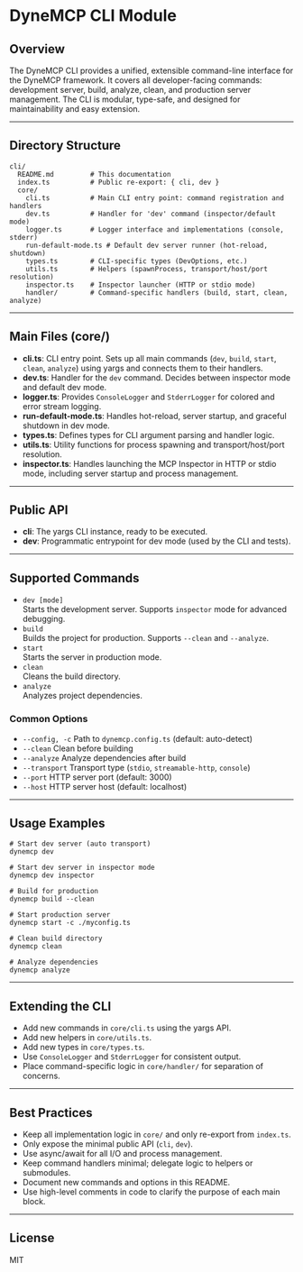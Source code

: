 # DyneMCP CLI Module

## Overview

The DyneMCP CLI provides a unified, extensible command-line interface for the DyneMCP framework. It covers all developer-facing commands: development server, build, analyze, clean, and production server management. The CLI is modular, type-safe, and designed for maintainability and easy extension.

---

## Directory Structure

```
cli/
  README.md         # This documentation
  index.ts          # Public re-export: { cli, dev }
  core/
    cli.ts          # Main CLI entry point: command registration and handlers
    dev.ts          # Handler for 'dev' command (inspector/default mode)
    logger.ts       # Logger interface and implementations (console, stderr)
    run-default-mode.ts # Default dev server runner (hot-reload, shutdown)
    types.ts        # CLI-specific types (DevOptions, etc.)
    utils.ts        # Helpers (spawnProcess, transport/host/port resolution)
    inspector.ts    # Inspector launcher (HTTP or stdio mode)
    handler/        # Command-specific handlers (build, start, clean, analyze)
```

---

## Main Files (core/)

- **cli.ts**: CLI entry point. Sets up all main commands (`dev`, `build`, `start`, `clean`, `analyze`) using yargs and connects them to their handlers.
- **dev.ts**: Handler for the `dev` command. Decides between inspector mode and default dev mode.
- **logger.ts**: Provides `ConsoleLogger` and `StderrLogger` for colored and error stream logging.
- **run-default-mode.ts**: Handles hot-reload, server startup, and graceful shutdown in dev mode.
- **types.ts**: Defines types for CLI argument parsing and handler logic.
- **utils.ts**: Utility functions for process spawning and transport/host/port resolution.
- **inspector.ts**: Handles launching the MCP Inspector in HTTP or stdio mode, including server startup and process management.

---

## Public API

- **cli**: The yargs CLI instance, ready to be executed.
- **dev**: Programmatic entrypoint for dev mode (used by the CLI and tests).

---

## Supported Commands

- `dev [mode]`  
  Starts the development server. Supports `inspector` mode for advanced debugging.
- `build`  
  Builds the project for production. Supports `--clean` and `--analyze`.
- `start`  
  Starts the server in production mode.
- `clean`  
  Cleans the build directory.
- `analyze`  
  Analyzes project dependencies.

### Common Options

- `--config, -c` Path to `dynemcp.config.ts` (default: auto-detect)
- `--clean` Clean before building
- `--analyze` Analyze dependencies after build
- `--transport` Transport type (`stdio`, `streamable-http`, `console`)
- `--port` HTTP server port (default: 3000)
- `--host` HTTP server host (default: localhost)

---

## Usage Examples

```
# Start dev server (auto transport)
dynemcp dev

# Start dev server in inspector mode
dynemcp dev inspector

# Build for production
dynemcp build --clean

# Start production server
dynemcp start -c ./myconfig.ts

# Clean build directory
dynemcp clean

# Analyze dependencies
dynemcp analyze
```

---

## Extending the CLI

- Add new commands in `core/cli.ts` using the yargs API.
- Add new helpers in `core/utils.ts`.
- Add new types in `core/types.ts`.
- Use `ConsoleLogger` and `StderrLogger` for consistent output.
- Place command-specific logic in `core/handler/` for separation of concerns.

---

## Best Practices

- Keep all implementation logic in `core/` and only re-export from `index.ts`.
- Only expose the minimal public API (`cli`, `dev`).
- Use async/await for all I/O and process management.
- Keep command handlers minimal; delegate logic to helpers or submodules.
- Document new commands and options in this README.
- Use high-level comments in code to clarify the purpose of each main block.

---

## License

MIT
